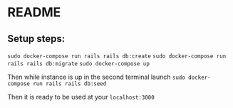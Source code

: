 # README

## Setup steps:
`sudo docker-compose run rails rails db:create`
`sudo docker-compose run rails rails db:migrate`
`sudo docker-compose up`

Then while instance is up in the second terminal launch
`sudo docker-compose run rails rails db:seed`

Then it is ready to be used at your `localhost:3000`
